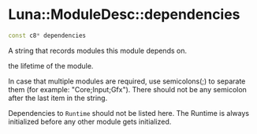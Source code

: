 # Luna::ModuleDesc::dependencies

```c++
const c8* dependencies
```

A string that records modules this module depends on. 

the lifetime of the module.

In case that multiple modules are required, use semicolons(;) to separate them (for example: "Core;Input;Gfx"). There should not be any semicolon after the last item in the string.

Dependencies to `Runtime` should not be listed here. The Runtime is always initialized before any other module gets initialized. 

